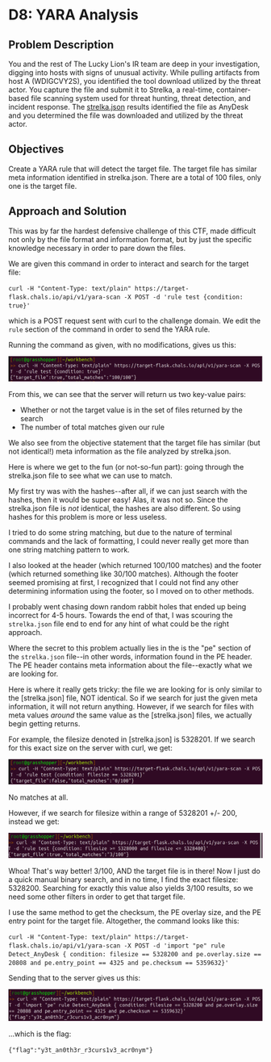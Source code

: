 # D8: YARA Analysis

## Problem Description
You and the rest of The Lucky Lion's IR team are deep in your investigation, digging into hosts with signs of unusual activity. While pulling artifacts from host A (WDIGCVY2S), you identified the tool download utilized by the threat actor. You capture the file and submit it to Strelka, a real-time, container-based file scanning system used for threat hunting, threat detection, and incident response. The [strelka.json](resources/strelka.json) results identified the file as AnyDesk and you determined the file was downloaded and utilized by the threat actor.

## Objectives
Create a YARA rule that will detect the target file. The target file has similar meta information identified in strelka.json. There are a total of 100 files, only one is the target file.

## Approach and Solution
This was by far the hardest defensive challenge of this CTF, made difficult not only by the file format and information format, but by just the specific knowledge necessary in order to pare down the files.

We are given this command in order to interact and search for the target file:

`curl -H "Content-Type: text/plain" https://target-flask.chals.io/api/v1/yara-scan -X POST -d 'rule test {condition: true}'`

which is a POST request sent with curl to the challenge domain. We edit the `rule` section of the command in order to send the YARA rule.

Running the command as given, with no modifications, gives us this:

![Initial rule](img/d8-1.png)

From this, we can see that the server will return us two key-value pairs:
- Whether or not the target value is in the set of files returned by the search
- The number of total matches given our rule

We also see from the objective statement that the target file has similar (but not identical!) meta information as the file analyzed by strelka.json.

Here is where we get to the fun (or not-so-fun part): going through the strelka.json file to see what we can use to match.

My first try was with the hashes--after all, if we can just search with the hashes, then it would be super easy! Alas, it was not so. Since the strelka.json file is *not* identical, the hashes are also different. So using hashes for this problem is more or less useless.

I tried to do some string matching, but due to the nature of terminal commands and the lack of formatting, I could never really get more than one string matching pattern to work.

I also looked at the header (which returned 100/100 matches) and the footer (which returned something like 30/100 matches). Although the footer seemed promising at first, I recognized that I could not find any other determining information using the footer, so I moved on to other methods.

I probably went chasing down random rabbit holes that ended up being incorrect for 4-5 hours. Towards the end of that, I was scouring the `strelka.json` file end to end for any hint of what could be the right approach.

Where the secret to this problem actually lies in the is the "pe" section of the `strelka.json` file--in other words, information found in the PE header. The PE header contains meta information about the file--exactly what we are looking for.

Here is where it really gets tricky: the file we are looking for is only similar to the [strelka.json] file, NOT identical. So if we search for just the given meta information, it will not return anything. However, if we search for files with meta values *around* the same value as the [strelka.json] files, we actually begin getting returns.

For example, the filesize denoted in [strelka.json] is 5328201. If we search for this exact size on the server with curl, we get:

![exact filesize](img/d8-2.png)

No matches at all.

However, if we search for filesize within a range of 5328201 +/- 200, instead we get:

![filesize range](img/d8-3.png)

Whoa! That's way better! 3/100, AND the target file is in there!
Now I just do a quick manual binary search, and in no time, I find the exact filesize: 5328200. Searching for exactly this value also yields 3/100 results, so we need some other filters in order to get that target file.

I use the same method to get the checksum, the PE overlay size, and the PE entry point for the target file. Altogether, the command looks like this:

`curl -H "Content-Type: text/plain" https://target-flask.chals.io/api/v1/yara-scan -X POST -d 'import "pe" rule Detect_AnyDesk { condition: filesize == 5328200 and pe.overlay.size == 20808 and pe.entry_point == 4325 and pe.checksum == 5359632}'`

Sending that to the server gives us this:

![full rule](img/d8-4.png)

...which is the flag:

`{"flag":"y3t_an0th3r_r3curs1v3_acr0nym"}`
